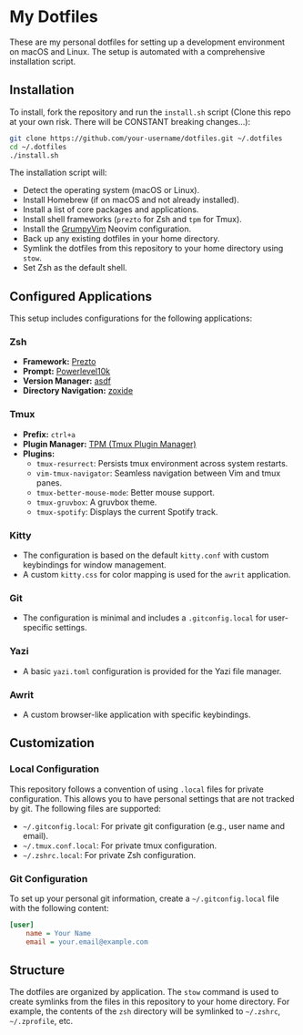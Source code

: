 # My Dotfiles

These are my personal dotfiles for setting up a development environment on macOS and Linux. The setup is automated with a comprehensive installation script.

## Installation

To install, fork the repository and run the `install.sh` script (Clone this repo at your own risk. There will be CONSTANT breaking changes...):

```bash
git clone https://github.com/your-username/dotfiles.git ~/.dotfiles
cd ~/.dotfiles
./install.sh
```

The installation script will:

- Detect the operating system (macOS or Linux).
- Install Homebrew (if on macOS and not already installed).
- Install a list of core packages and applications.
- Install shell frameworks (`prezto` for Zsh and `tpm` for Tmux).
- Install the [GrumpyVim](https://github.com/edylim/grumpy-vim) Neovim configuration.
- Back up any existing dotfiles in your home directory.
- Symlink the dotfiles from this repository to your home directory using `stow`.
- Set Zsh as the default shell.

## Configured Applications

This setup includes configurations for the following applications:

### Zsh

- **Framework:** [Prezto](https://github.com/sorin-ionescu/prezto)
- **Prompt:** [Powerlevel10k](https://github.com/romkatv/powerlevel10k)
- **Version Manager:** [asdf](https://asdf-vm.com/)
- **Directory Navigation:** [zoxide](https://github.com/ajeetdsouza/zoxide)

### Tmux

- **Prefix:** `ctrl+a`
- **Plugin Manager:** [TPM (Tmux Plugin Manager)](https://github.com/tmux-plugins/tpm)
- **Plugins:**
  - `tmux-resurrect`: Persists tmux environment across system restarts.
  - `vim-tmux-navigator`: Seamless navigation between Vim and tmux panes.
  - `tmux-better-mouse-mode`: Better mouse support.
  - `tmux-gruvbox`: A gruvbox theme.
  - `tmux-spotify`: Displays the current Spotify track.

### Kitty

- The configuration is based on the default `kitty.conf` with custom keybindings for window management.
- A custom `kitty.css` for color mapping is used for the `awrit` application.

### Git

- The configuration is minimal and includes a `.gitconfig.local` for user-specific settings.

### Yazi

- A basic `yazi.toml` configuration is provided for the Yazi file manager.

### Awrit

- A custom browser-like application with specific keybindings.

## Customization

### Local Configuration

This repository follows a convention of using `.local` files for private configuration. This allows you to have personal settings that are not tracked by git. The following files are supported:

- `~/.gitconfig.local`: For private git configuration (e.g., user name and email).
- `~/.tmux.conf.local`: For private tmux configuration.
- `~/.zshrc.local`: For private Zsh configuration.

### Git Configuration

To set up your personal git information, create a `~/.gitconfig.local` file with the following content:

```ini
[user]
    name = Your Name
    email = your.email@example.com
```

## Structure

The dotfiles are organized by application. The `stow` command is used to create symlinks from the files in this repository to your home directory. For example, the contents of the `zsh` directory will be symlinked to `~/.zshrc`, `~/.zprofile`, etc.
